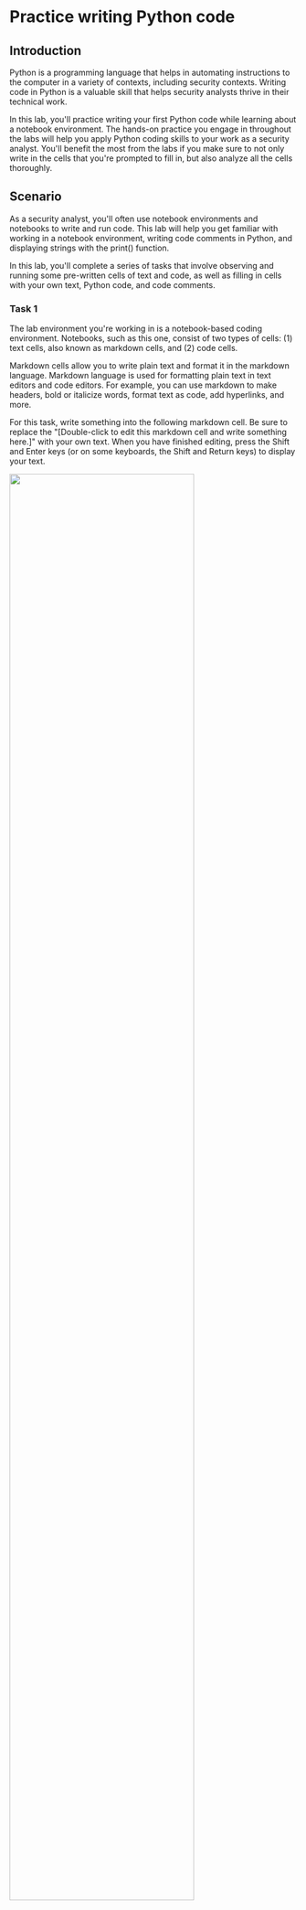 <h1>Practice writing Python code</h1>

<h2>Introduction</h2>

Python is a programming language that helps in automating instructions to the computer in a variety of contexts, including security contexts. Writing code in Python is a valuable skill that helps security analysts thrive in their technical work.

In this lab, you'll practice writing your first Python code while learning about a notebook environment. The hands-on practice you engage in throughout the labs will help you apply Python coding skills to your work as a security analyst. You'll benefit the most from the labs if you make sure to not only write in the cells that you're prompted to fill in, but also analyze all the cells thoroughly.

<h2>Scenario</h2>

As a security analyst, you'll often use notebook environments and notebooks to write and run code. This lab will help you get familiar with working in a notebook environment, writing code comments in Python, and displaying strings with the print() function.

In this lab, you'll complete a series of tasks that involve observing and running some pre-written cells of text and code, as well as filling in cells with your own text, Python code, and code comments.

<h3>Task 1</h3>

The lab environment you're working in is a notebook-based coding environment. Notebooks, such as this one, consist of two types of cells: (1) text cells, also known as markdown cells, and (2) code cells.

Markdown cells allow you to write plain text and format it in the markdown language. Markdown language is used for formatting plain text in text editors and code editors. For example, you can use markdown to make headers, bold or italicize words, format text as code, add hyperlinks, and more.

For this task, write something into the following markdown cell. Be sure to replace the "[Double-click to edit this markdown cell and write something here.]" with your own text. When you have finished editing, press the Shift and Enter keys (or on some keyboards, the Shift and Return keys) to display your text.

<img src="https://i.imgur.com/Q2UfKgy.png" height="80%" width="80%"/>

<h3>Task 2</h3>

In Python notebooks, code cells allow you to write code comments and code in Python.

To run a code cell, first place your cursor on the cell. Then, you can either click on the play icon, or press the Shift and Enter keys (or on some keyboards, the Shift and Return keys).

For this task, run the following code cell as is and observe the output.

<img src="https://i.imgur.com/cYsW8AM.png" height="80%" width="80%"/>

<h3>Task 3</h3>

Writing code comments is a way to document the intention behind code. It's a standard that analysts commonly use in their workflow. Writing comments that accompany code allows you to keep track of the technical decisions you've made in your project. This makes it easier for you and your team to read and revisit your code in order to understand what it does and why you took certain approaches.

For this task, run the following code cell as is and observe the output.

<img src="https://i.imgur.com/465YH5z.png" height="80%" width="80%"/>

<h3>Task 4</h3>

To type in a code cell, first click into the cell. Then you can write comments and code inside the cell.

For this task, add a comment at the beginning of the following code cell, describing what the code is doing. Write the comment to say # This cell displays "I am using Python.". Be sure to replace the # YOUR COMMENT HERE with your own comment before running the following cell.

<img src="https://i.imgur.com/iMov6JY.png" height="80%" width="80%"/>

<h3>Task 5</h3>

In Python, print() helps you to display information to the screen.

For this task, use print() to display the message "I am a security analyst." by placing that message within the parentheses. Be sure to replace the ### YOUR CODE HERE ### with your own code before running the following code cell.

<img src="https://i.imgur.com/vc07Zdu.png" height="80%" width="80%"/>

<h3>Task 6</h3>

For this task, write a print() statement to display the string "Python is useful for security!" Be sure to replace the ### YOUR CODE HERE ### with your own code before running the following code cell.

<img src="https://i.imgur.com/2k2stp5.png" height="80%" width="80%"/>

<h3>Task 7</h3>

For your final task, you'll combine all the print() statements you've encountered and written in this lab up to this point, into one code cell.

Complete the following code with the remaining messages. Be sure to replace each ### YOUR CODE HERE ### with your own code before running the following cell.

<img src="https://i.imgur.com/fydlmXN.png" height="80%" width="80%"/>

